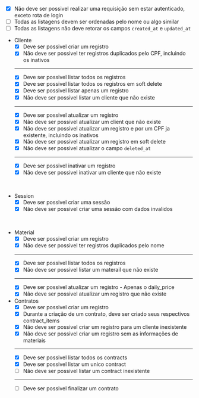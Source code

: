 - [x] Não deve ser possivel realizar uma requisição sem estar autenticado, exceto rota de login
- [ ] Todas as listagens devem ser ordenadas pelo nome ou algo similar
- [ ] Todas as listagens não deve retorar os campos `created_at` e `updated_at`

- Cliente
  - [x] Deve ser possivel criar um registro
  - [x] Não deve ser possivel ter registros duplicados pelo CPF, incluindo os inativos
  ---
  - [x] Deve ser possivel listar todos os registros
  - [x] Deve ser possivel listar todos os registros em soft delete
  - [x] Deve ser possivel listar apenas um registro
  - [x] Não deve ser possivel listar um cliente que não existe
  ---
  - [x] Deve ser possivel atualizar um registro
  - [x] Não deve ser possivel atualizar um client que não existe
  - [x] Não deve ser possivel atualizar um registro e por um CPF ja existente, incluindo os inativos
  - [x] Não deve ser possivel atualizar um registro em soft delete
  - [x] Não deve ser possivel atualizar o campo `deleted_at`
  ---
  - [x] Deve ser possivel inativar um registro
  - [x] Não deve ser possivel inativar um cliente que não existe

<br />

- Session
  - [x] Deve ser possivel criar uma sessão
  - [x] Não deve ser possivel criar uma sessão com dados invalidos

<br />

- Material
  - [x] Deve ser possivel criar um registro
  - [x] Não deve ser possivel ter registros duplicados pelo nome
  ---
  - [x] Deve ser possivel listar todos os registros
  - [x] Não deve ser possivel listar um materail que não existe
  ---
  - [x] Deve ser possivel atualizar um registro - Apenas o daily_price
  - [x] Não deve ser possivel atualizar um registro que não existe

- Contratos
  - [x] Deve ser possivel criar um registro
  - [x] Durante a criação de um contrato, deve ser criado seus respectivos contract_items
  - [x] Não deve ser possivel criar um registro para um cliente inexistente
  - [x] Não deve ser possivel criar um registro sem as informações de materiais
  ---
  - [x] Deve ser possivel listar todos os contracts
  - [x] Deve ser possivel listar um unico contract
  - [ ] Não deve ser possivel listar um contract inexistente
  ---
  - [ ] Deve ser possivel finalizar um contrato
